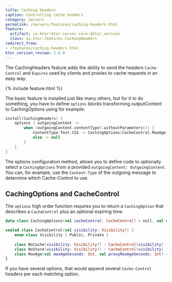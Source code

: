 ```yaml
---
title: Caching Headers
caption: Controlling cache headers
category: servers
permalink: /servers/features/caching-headers.html
feature:
  artifact: io.ktor:ktor-server-core:$ktor_version
  class: io.ktor.features.CachingHeaders
redirect_from:
- /features/caching-headers.html
ktor_version_review: 1.0.0
---
```


The CachingHeaders feature adds the ability to send the headers `Cache-Control` and `Expires`
used by clients and proxies to cache requests in an easy way.

{% include feature.html %}

The basic feature is installed just like many others, but for it to do something, you have to define
`options` blocks transforming outputContent to CachingOptions using for example:

```kotlin
install(CachingHeaders) {
    options { outgoingContent ->
        when (outgoingContent.contentType?.withoutParameters()) {
            ContentType.Text.CSS -> CachingOptions(CacheControl.MaxAge(maxAgeSeconds = 24 * 60 * 60))
            else -> null
        }
    }
}
```

The options configuration method, allows you to define code to optionally select a `CachingOptions`
from a provided `outgoingContent: OutgoingContent`.
You can, for example, use the `Content-Type` of the outgoing message to determine which Cache-Control to use.

## CachingOptions and CacheControl

The `options` high order function requires you to return a `CachingOption` that describes a `CacheControl`
plus an optional expiring time:

```kotlin
data class CachingOptions(val cacheControl: CacheControl? = null, val expires: ZonedDateTime? = null)

sealed class CacheControl(val visibility: Visibility?) {
    enum class Visibility { Public, Private }
    
    class NoCache(visibility: Visibility?) : CacheControl(visibility)
    class NoStore(visibility: Visibility?) : CacheControl(visibility)
    class MaxAge(val maxAgeSeconds: Int, val proxyMaxAgeSeconds: Int? = null, val mustRevalidate: Boolean = false, val proxyRevalidate: Boolean = false, visibility: Visibility? = null) : CacheControl(visibility)
}
```

If you have several options, that would append several `Cache-Control` headers per each matching option.

